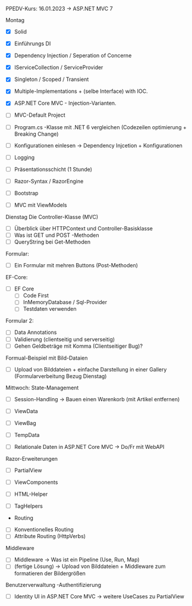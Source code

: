 ﻿PPEDV-Kurs: 16.01.2023 -> ASP.NET MVC 7 

Montag
- [x] Solid
- [x] Einführungs DI 
- [x] Dependency Injection / Seperation of Concerne  
- [x] IServiceCollection / ServiceProvider
- [x] Singleton / Scoped / Transient 
- [x] Multiple-Implementations + (selbe Interface) with IOC.
- [x] ASP.NET Core MVC - Injection-Varianten.
  
- [ ] MVC-Default Project
- [ ] Program.cs -Klasse mit .NET 6 vergleichen (Codezeilen optimierung + Breaking Change)
- [ ] Konfigurationen einlesen -> Dependency Injcetion + Konfigurationen
- [ ] Logging 


- [ ] Präsentationsschicht (1 Stunde) 
- [ ] Razor-Syntax / RazorEngine 
- [ ] Bootstrap
- [ ] MVC mit ViewModels



Dienstag
Die Controller-Klasse (MVC)
- [ ] Überblick über HTTPContext und Controller-Basisklasse
- [ ] Was ist GET und POST -Methoden
- [ ] QueryString bei Get-Methoden

Formular:
- [ ] Ein Formular mit mehren Buttons (Post-Methoden)

EF-Core: 
- [ ] EF Core 
  - [ ] Code First 
  - [ ] InMemoryDatabase / Sql-Provider
  - [ ] Testdaten verwenden

Formular 2:
- [ ] Data Annotations 
- [ ] Validierung (clientseitig und serverseitig)
- [ ] Gehen Geldbeträge mit Komma (Clientseitiger Bug)?

Formual-Beispiel mit Bild-Dataien
- [ ] Upload von Bilddateien + einfache Darstellung in einer Gallery (Formularverbeitung Bezug Dienstag)





Mittwoch:
State-Management
- [ ] Session-Handling -> Bauen einen Warenkorb (mit Artikel entfernen)
- [ ] ViewData
- [ ] ViewBag
- [ ] TempData

- [ ] Relationale Daten in ASP.NET Core MVC -> Do/Fr mit WebAPI

Razor-Erweiterungen
- [ ] PartialView
- [ ] ViewComponents
  
- [ ] HTML-Helper
- [ ] TagHelpers


- Routing
- [ ] Konventionelles Routing
- [ ] Attribute Routing (HttpVerbs)

Middleware
- [ ] Middleware -> Was ist ein Pipeline (Use, Run, Map)
- [ ] (fertige Lösung) -> Upload von Bilddateien + Middleware zum formatieren der Bildergrößen

Benutzerverwaltung -Authentifizierung 
- [ ] Identity UI in ASP.NET Core MVC -> weitere UseCases zu PartialView







